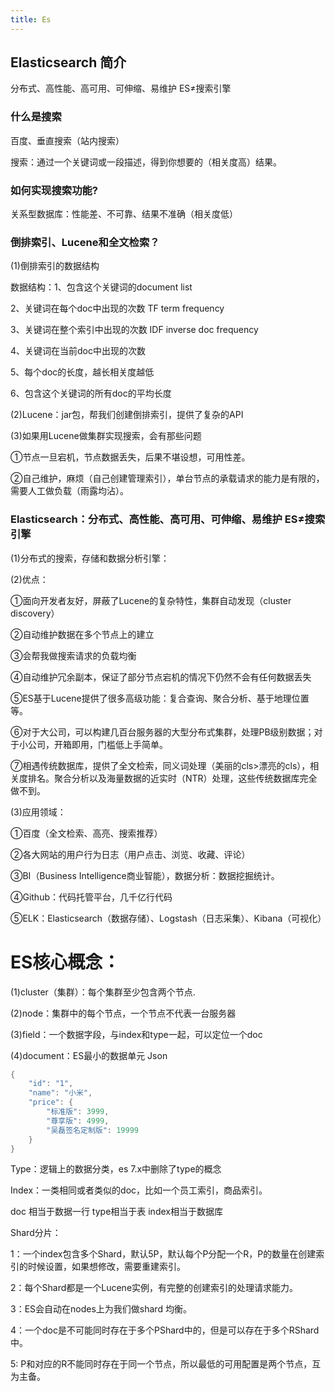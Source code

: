```yaml
---
title: Es
---
```


## Elasticsearch 简介
分布式、高性能、高可用、可伸缩、易维护	ES≠搜索引擎
### 什么是搜索 
百度、垂直搜索（站内搜索）

搜索：通过一个关键词或一段描述，得到你想要的（相关度高）结果。
### 如何实现搜索功能?
关系型数据库：性能差、不可靠、结果不准确（相关度低）
### 倒排索引、Lucene和全文检索？

(1)倒排索引的数据结构

数据结构：1、包含这个关键词的document list

2、关键词在每个doc中出现的次数 TF term frequency

3、关键词在整个索引中出现的次数 IDF inverse doc frequency

4、关键词在当前doc中出现的次数

5、每个doc的长度，越长相关度越低

6、包含这个关键词的所有doc的平均长度

(2)Lucene：jar包，帮我们创建倒排索引，提供了复杂的API

(3)如果用Lucene做集群实现搜索，会有那些问题

①节点一旦宕机，节点数据丢失，后果不堪设想，可用性差。

②自己维护，麻烦（自己创建管理索引），单台节点的承载请求的能力是有限的，需要人工做负载（雨露均沾）。

### Elasticsearch：分布式、高性能、高可用、可伸缩、易维护	ES≠搜索引擎
(1)分布式的搜索，存储和数据分析引擎：

(2)优点：

①面向开发者友好，屏蔽了Lucene的复杂特性，集群自动发现（cluster discovery）

②自动维护数据在多个节点上的建立

③会帮我做搜索请求的负载均衡

④自动维护冗余副本，保证了部分节点宕机的情况下仍然不会有任何数据丢失

⑤ES基于Lucene提供了很多高级功能：复合查询、聚合分析、基于地理位置等。

⑥对于大公司，可以构建几百台服务器的大型分布式集群，处理PB级别数据；对于小公司，开箱即用，门槛低上手简单。

⑦相遇传统数据库，提供了全文检索，同义词处理（美丽的cls>漂亮的cls），相关度排名。聚合分析以及海量数据的近实时（NTR）处理，这些传统数据库完全做不到。

(3)应用领域：

①百度（全文检索、高亮、搜索推荐）

②各大网站的用户行为日志（用户点击、浏览、收藏、评论）

③BI（Business Intelligence商业智能），数据分析：数据挖掘统计。

④Github：代码托管平台，几千亿行代码

⑤ELK：Elasticsearch（数据存储）、Logstash（日志采集）、Kibana（可视化）

# ES核心概念：
(1)cluster（集群）：每个集群至少包含两个节点.

(2)node：集群中的每个节点，一个节点不代表一台服务器

(3)field：一个数据字段，与index和type一起，可以定位一个doc

(4)document：ES最小的数据单元  Json
```java  
{
    "id": "1",
    "name": "小米",
    "price": {
        "标准版": 3999,
        "尊享版": 4999,
        "吴磊签名定制版": 19999
    }
}
```
Type：逻辑上的数据分类，es 7.x中删除了type的概念

Index：一类相同或者类似的doc，比如一个员工索引，商品索引。

doc 相当于数据一行 type相当于表 index相当于数据库

Shard分片：

1：一个index包含多个Shard，默认5P，默认每个P分配一个R，P的数量在创建索引的时候设置，如果想修改，需要重建索引。

2：每个Shard都是一个Lucene实例，有完整的创建索引的处理请求能力。

3：ES会自动在nodes上为我们做shard 均衡。

4：一个doc是不可能同时存在于多个PShard中的，但是可以存在于多个RShard中。

5: P和对应的R不能同时存在于同一个节点，所以最低的可用配置是两个节点，互为主备。
